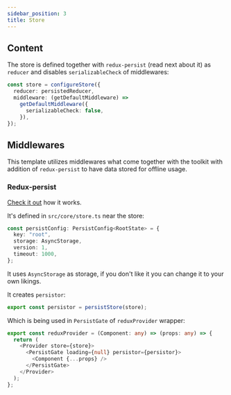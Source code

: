 ```yaml
---
sidebar_position: 3
title: Store
---
```


## Content

The store is defined together with `redux-persist` (read next about it) as `reducer` and disables `serializableCheck` of middlewares:

```typescript
const store = configureStore({
  reducer: persistedReducer,
  middleware: (getDefaultMiddleware) =>
    getDefaultMiddleware({
      serializableCheck: false,
    }),
});
```

## Middlewares

This template utilizes middlewares what come together with the toolkit with addition of `redux-persist` to have data stored for offline usage.

### Redux-persist

[Check it out](https://github.com/rt2zz/redux-persist) how it works.

It's defined in `src/core/store.ts` near the store:

```typescript
const persistConfig: PersistConfig<RootState> = {
  key: "root",
  storage: AsyncStorage,
  version: 1,
  timeout: 1000,
};
```

It uses `AsyncStorage` as storage, if you don't like it you can change it to your own likings.

It creates `persistor`:

```typescript
export const persistor = persistStore(store);
```

Which is being used in `PersistGate` of `reduxProvider` wrapper:

```typescript jsx
export const reduxProvider = (Component: any) => (props: any) => {
  return (
    <Provider store={store}>
      <PersistGate loading={null} persistor={persistor}>
        <Component {...props} />
      </PersistGate>
    </Provider>
  );
};
```
